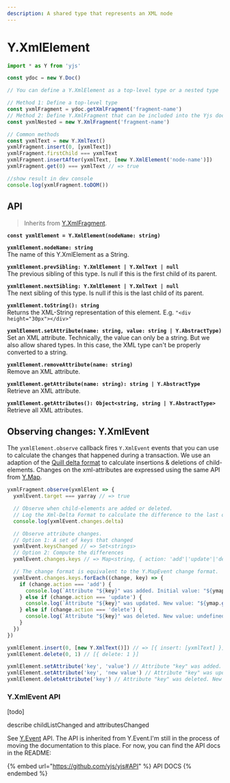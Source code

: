 ```yaml
---
description: A shared type that represents an XML node
---
```


# Y.XmlElement

```javascript
import * as Y from 'yjs'

const ydoc = new Y.Doc()

// You can define a Y.XmlElement as a top-level type or a nested type

// Method 1: Define a top-level type
const yxmlFragment = ydoc.getXmlFragment('fragment-name')
// Method 2: Define Y.XmlFragment that can be included into the Yjs document
const yxmlNested = new Y.XmlFragment('fragment-name')

// Common methods
const yxmlText = new Y.XmlText()
yxmlFragment.insert(0, [yxmlText])
yxmlFragment.firstChild === yxmlText
yxmlFragment.insertAfter(yxmlText, [new Y.XmlElement('node-name')])
yxmlFragment.get(0) === yxmlText // => true

//show result in dev console
console.log(yxmlFragment.toDOM())
```

## API

> Inherits from [Y.XmlFragment](y.xmlfragment.md).

**`const yxmlElement = Y.XmlElement(nodeName: string)`**

**`yxmlElement.nodeName: string`**\
The name of this Y.XmlElement as a String.

**`yxmlElement.prevSibling: Y.XmlElement | Y.XmlText | null`**\
The previous sibling of this type. Is null if this is the first child of its parent.

**`yxmlElement.nextSibling: Y.XmlElement | Y.XmlText | null`**\
The next sibling of this type. Is null if this is the last child of its parent.

**`yxmlElement.toString(): string`**\
Returns the XML-String representation of this element. E.g. `"<div height="30px"></div>"`

**`yxmlElement.setAttribute(name: string, value: string | Y.AbstractType)`**\
Set an XML attribute. Technically, the value can only be a string. But we also allow shared types. In this case, the XML type can't be properly converted to a string.

**`yxmlElement.removeAttribute(name: string)`**\
Remove an XML attribute.

**`yxmlElement.getAttribute(name: string): string | Y.AbstractType`**\
Retrieve an XML attribute.

**`yxmlElement.getAttributes(): Object<string, string | Y.AbstractType>`**\
Retrieve all XML attributes.

## Observing changes: Y.XmlEvent

The `yxmlElement.observe` callback fires `Y.XmlEvent` events that you can use to calculate the changes that happened during a transaction. We use an adaption of the [Quill delta format](https://quilljs.com/docs/delta/) to calculate insertions & deletions of child-elements. Changes on the xml-attributes are expressed using the same API from [Y.Map](y.map.md#observing-changes-y-mapevent).

```javascript
yxmlFragment.observe(yxmlElent => {
  yxmlEvent.target === yarray // => true

  // Observe when child-elements are added or deleted. 
  // Log the Xml-Delta Format to calculate the difference to the last observe-event
  console.log(yxmlEvent.changes.delta)

  // Observe attribute changes.  
  // Option 1: A set of keys that changed
  yxmlEvent.keysChanged // => Set<strings>
  // Option 2: Compute the differences
  yxmlEvent.changes.keys // => Map<string, { action: 'add'|'update'|'delete', oldValue: any}>

  // The change format is equivalent to the Y.MapEvent change format.
  yxmlEvent.changes.keys.forEach((change, key) => {
    if (change.action === 'add') {
      console.log(`Attribute "${key}" was added. Initial value: "${ymap.get(key)}".`)
    } else if (change.action === 'update') {
      console.log(`Attribute "${key}" was updated. New value: "${ymap.get(key)}". Previous value: "${change.oldValue}".`)
    } else if (change.action === 'delete') {
      console.log(`Attribute "${key}" was deleted. New value: undefined. Previous value: "${change.oldValue}".`)
    }
  })
})

yxmlElement.insert(0, [new Y.XmlText()]) // => [{ insert: [yxmlText] }]
yxmlElement.delete(0, 1) // [{ delete: 1 }]

yxmlElement.setAttribute('key', 'value') // Attribute "key" was added. Initial value: "undefined".
yxmlElement.setAttribute('key', 'new value') // Attribute "key" was updated. New value: "new value". Previous value: "value"
yxmlElement.deleteAttribute('key') // Attribute "key" was deleted. New value: undefined. Previous value: "new value"
```

### Y.XmlEvent API

\[todo]

describe childListChanged and attributesChanged

See [Y.Event](../y.event.md) API. The API is inherited from Y.Event.I'm still in the process of moving the documentation to this place. For now, you can find the API docs in the README:

{% embed url="https://github.com/yjs/yjs#API" %}
API DOCS
{% endembed %}
